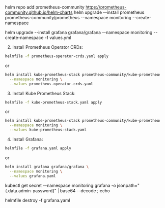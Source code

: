 



helm repo add prometheus-community https://prometheus-community.github.io/helm-charts
helm upgrade --install prometheus prometheus-community/prometheus --namespace monitoring --create-namespace


helm upgrade --install grafana grafana/grafana --namespace monitoring --create-namespace -f values.yml



2. Install Prometheus Operator CRDs:
```bash
helmfile -f prometheus-operator-crds.yaml apply
```
or 
```bash
helm install kube-prometheus-stack prometheus-community/kube-prometheus-stack \
  --namespace monitoring \
  --values prometheus-operator-crds.yaml
```

3. Install Kube Prometheus Stack:
```bash
helmfile -f kube-prometheus-stack.yaml apply
```
or
```bash
helm install kube-prometheus-stack prometheus-community/kube-prometheus-stack \
  --namespace monitoring \
  --values kube-prometheus-stack.yaml
```

4. Install Grafana:
```bash
helmfile -f grafana.yaml apply
```
or
```bash
helm install grafana grafana/grafana \
  --namespace monitoring \
  --values grafana.yaml
```

kubectl get secret --namespace monitoring grafana -o jsonpath="{.data.admin-password}" | base64 --decode ; echo

helmfile destroy -f grafana.yaml



